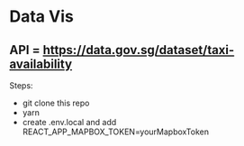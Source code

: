 # Data Vis

## API = https://data.gov.sg/dataset/taxi-availability

Steps:
- git clone this repo
- yarn
- create .env.local and add REACT_APP_MAPBOX_TOKEN=yourMapboxToken
